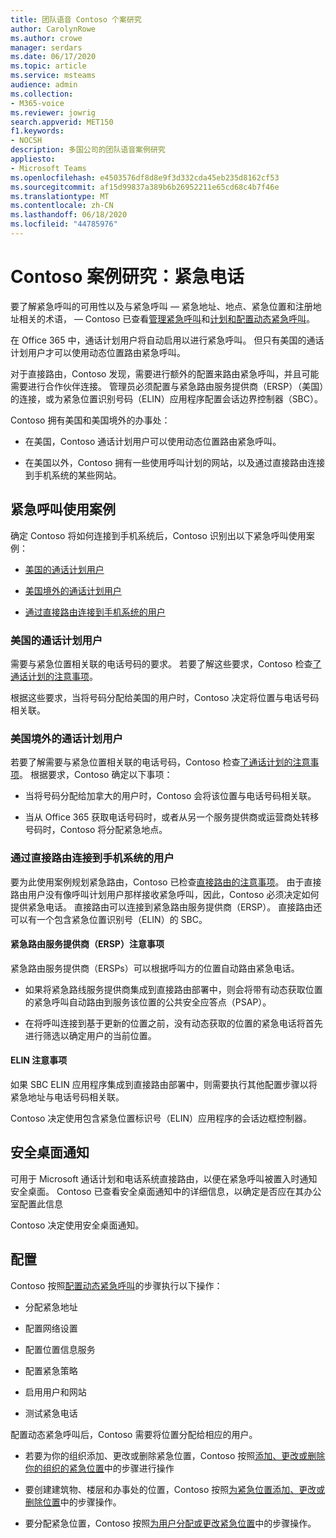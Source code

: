 ```yaml
---
title: 团队语音 Contoso 个案研究
author: CarolynRowe
ms.author: crowe
manager: serdars
ms.date: 06/17/2020
ms.topic: article
ms.service: msteams
audience: admin
ms.collection:
- M365-voice
ms.reviewer: jowrig
search.appverid: MET150
f1.keywords:
- NOCSH
description: 多国公司的团队语音案例研究
appliesto:
- Microsoft Teams
ms.openlocfilehash: e4503576df8d8e9f3d332cda45eb235d8162cf53
ms.sourcegitcommit: af15d99837a389b6b26952211e65cd68c4b7f46e
ms.translationtype: MT
ms.contentlocale: zh-CN
ms.lasthandoff: 06/18/2020
ms.locfileid: "44785976"
---
```

# <a name="contoso-case-study-emergency-calling"></a>Contoso 案例研究：紧急电话

要了解紧急呼叫的可用性以及与紧急呼叫 &mdash; 紧急地址、地点、紧急位置和注册地址相关的术语， &mdash; Contoso 已查看[管理紧急呼叫](what-are-emergency-locations-addresses-and-call-routing.md)和[计划和配置动态紧急呼叫](configure-dynamic-emergency-calling.md)。

在 Office 365 中，通话计划用户将自动启用以进行紧急呼叫。 但只有美国的通话计划用户才可以使用动态位置路由紧急呼叫。 

对于直接路由，Contoso 发现，需要进行额外的配置来路由紧急呼叫，并且可能需要进行合作伙伴连接。 管理员必须配置与紧急路由服务提供商（ERSP）（美国）的连接，或为紧急位置识别号码（ELIN）应用程序配置会话边界控制器（SBC）。

Contoso 拥有美国和美国境外的办事处：

- 在美国，Contoso 通话计划用户可以使用动态位置路由紧急呼叫。 

- 在美国以外，Contoso 拥有一些使用呼叫计划的网站，以及通过直接路由连接到手机系统的某些网站。

## <a name="emergency-calling-use-cases"></a>紧急呼叫使用案例

确定 Contoso 将如何连接到手机系统后，Contoso 识别出以下紧急呼叫使用案例： 

- [美国的通话计划用户](#calling-plan-user-in-the-united-states) 

- [美国境外的通话计划用户](#calling-plan-user-outside-of-the-united-states)

- [通过直接路由连接到手机系统的用户](#user-who-connects-to-phone-system-through-direct-routing )


### <a name="calling-plan-user-in-the-united-states"></a>美国的通话计划用户  

需要与紧急位置相关联的电话号码的要求。 若要了解这些要求，Contoso 检查[了通话计划的注意事项](what-are-emergency-locations-addresses-and-call-routing.md#considerations-for-calling-plans)。 

根据这些要求，当将号码分配给美国的用户时，Contoso 决定将位置与电话号码相关联。

### <a name="calling-plan-user-outside-of-the-united-states"></a>美国境外的通话计划用户 

若要了解需要与紧急位置相关联的电话号码，Contoso 检查[了通话计划的注意事项](what-are-emergency-locations-addresses-and-call-routing.md#considerations-for-calling-plans)。 根据要求，Contoso 确定以下事项：  

-  当将号码分配给加拿大的用户时，Contoso 会将该位置与电话号码相关联。 

- 当从 Office 365 获取电话号码时，或者从另一个服务提供商或运营商处转移号码时，Contoso 将分配紧急地点。 

### <a name="user-who-connects-to-phone-system-through-direct-routing"></a>通过直接路由连接到手机系统的用户 

要为此使用案例规划紧急路由，Contoso 已检查[直接路由的注意事项](what-are-emergency-locations-addresses-and-call-routing.md#considerations-for-direct-routing)。 由于直接路由用户没有像呼叫计划用户那样接收紧急呼叫，因此，Contoso 必须决定如何提供紧急电话。 直接路由可以连接到紧急路由服务提供商（ERSP）。 直接路由还可以有一个包含紧急位置识别号（ELIN）的 SBC。   

#### <a name="emergency-routing-service-provider-ersp-considerations"></a>紧急路由服务提供商（ERSP）注意事项

紧急路由服务提供商（ERSPs）可以根据呼叫方的位置自动路由紧急电话。  

- 如果将紧急路线服务提供商集成到直接路由部署中，则会将带有动态获取位置的紧急呼叫自动路由到服务该位置的公共安全应答点（PSAP）。 

- 在将呼叫连接到基于更新的位置之前，没有动态获取的位置的紧急电话将首先进行筛选以确定用户的当前位置。 


#### <a name="elin-considerations"></a>ELIN 注意事项

如果 SBC ELIN 应用程序集成到直接路由部署中，则需要执行其他配置步骤以将紧急地址与电话号码相关联。  

Contoso 决定使用包含紧急位置标识号（ELIN）应用程序的会话边框控制器。  

## <a name="security-desk-notification"></a>安全桌面通知

可用于 Microsoft 通话计划和电话系统直接路由，以便在紧急呼叫被置入时通知安全桌面。 Contoso 已查看安全桌面通知中的详细信息，以确定是否应在其办公室配置此信息  

Contoso 决定使用安全桌面通知。

## <a name="configuration"></a>配置 

Contoso 按照[配置动态紧急呼叫](configure-dynamic-emergency-calling.md)的步骤执行以下操作： 

- 分配紧急地址 

- 配置网络设置 

- 配置位置信息服务 

- 配置紧急策略 

- 启用用户和网站 

- 测试紧急电话 

配置动态紧急呼叫后，Contoso 需要将位置分配给相应的用户。  

- 若要为你的组织添加、更改或删除紧急位置，Contoso 按照[添加、更改或删除你的组织的紧急位置](add-change-remove-emergency-location-organization.md)中的步骤进行操作

- 要创建建筑物、楼层和办事处的位置，Contoso 按照[为紧急位置添加、更改或删除位置](add-change-remove-emergency-place-organization.md)中的步骤操作。 

- 要分配紧急位置，Contoso 按照[为用户分配或更改紧急位置](assign-change-emergency-location-user.md)中的步骤操作。 

 
